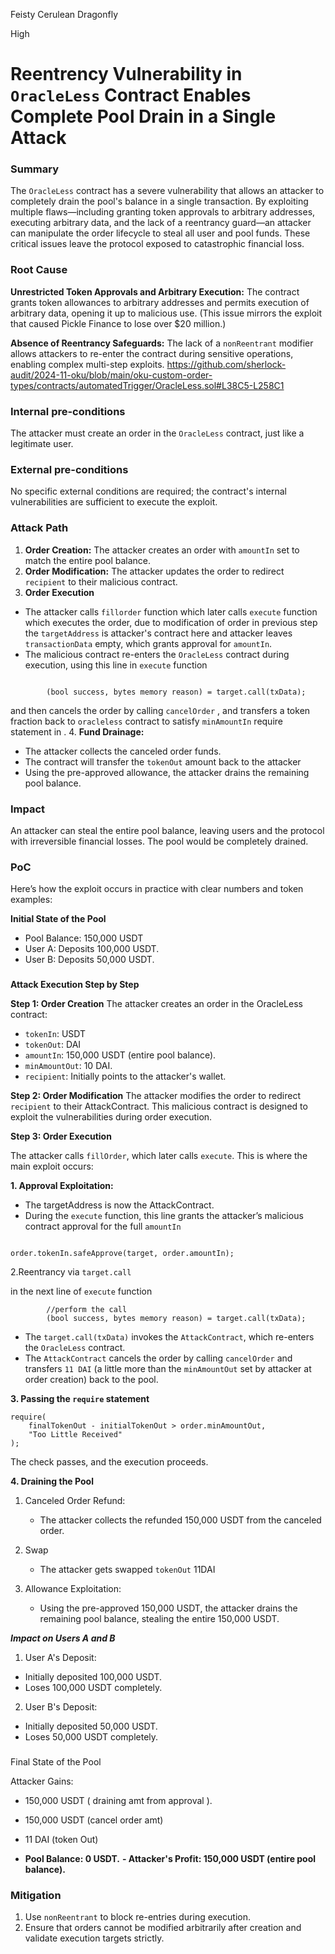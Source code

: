 Feisty Cerulean Dragonfly

High

# Reentrency Vulnerability in `OracleLess` Contract Enables Complete Pool Drain in a Single Attack

### Summary

The `OracleLess` contract has a severe vulnerability that allows an attacker to completely drain the pool's balance in a single transaction. By exploiting multiple flaws—including granting token approvals to arbitrary addresses, executing arbitrary data, and the lack of a reentrancy guard—an attacker can manipulate the order lifecycle to steal all user and pool funds. These critical issues leave the protocol exposed to catastrophic financial loss.

### Root Cause

**Unrestricted Token Approvals and Arbitrary Execution:**
The contract grants token allowances to arbitrary addresses and permits execution of arbitrary data, opening it up to malicious use. (This issue mirrors the exploit that caused Pickle Finance to lose over $20 million.)

**Absence of Reentrancy Safeguards:**
The lack of a `nonReentrant` modifier allows attackers to re-enter the contract during sensitive operations, enabling complex multi-step exploits.
https://github.com/sherlock-audit/2024-11-oku/blob/main/oku-custom-order-types/contracts/automatedTrigger/OracleLess.sol#L38C5-L258C1


### Internal pre-conditions

The attacker must create an order in the `OracleLess` contract, just like a legitimate user.

### External pre-conditions

No specific external conditions are required; the contract's internal vulnerabilities are sufficient to execute the exploit.

### Attack Path

1. **Order Creation:** The attacker creates an order with `amountIn` set to match the entire pool balance.
2. **Order Modification:** The attacker updates the order to redirect `recipient` to their malicious contract.
3. **Order Execution**

-  The attacker calls `fillorder` function which later calls `execute` function which executes the order, due to modification of order in previous step the `targetAddress` is attacker's contract here and  attacker leaves `transactionData` empty, which grants approval for `amountIn`.
- The malicious contract re-enters the `OracleLess` contract during execution, using this line in `execute`  function
```solidity  

        (bool success, bytes memory reason) = target.call(txData);  
```
 and then cancels the order by calling `cancelOrder` , and transfers a token fraction  back to `oracleless` contract to satisfy `minAmountIn` require statement in .
4. **Fund Drainage:**

-  The attacker collects the canceled order funds.
- The contract will transfer the `tokenOut` amount back to the attacker
-  Using the pre-approved allowance, the attacker drains the remaining pool balance.

### Impact

An attacker can steal the entire pool balance, leaving users and the protocol with irreversible financial losses. The pool would be completely drained. 

### PoC

Here’s how the exploit occurs in practice with clear numbers and token examples:

**Initial State of the Pool**

- Pool Balance: 150,000 USDT
- User A: Deposits 100,000 USDT.
- User B: Deposits 50,000 USDT.
### 
**Attack Execution Step by Step**

**Step 1: Order Creation**
The attacker creates an order in the OracleLess contract:

- `tokenIn`: USDT
- `tokenOut`: DAI
- `amountIn`: 150,000 USDT (entire pool balance).
- `minAmountOut`: 10 DAI.
- `recipient`: Initially points to the attacker's wallet.

**Step 2: Order Modification**
The attacker modifies the order to redirect `recipient` to their AttackContract. This malicious contract is designed to exploit the vulnerabilities during order execution.

**Step 3: Order Execution**

The attacker calls `fillOrder`, which later calls `execute`. This is where the main exploit occurs:

**1. Approval Exploitation:**

- The targetAddress is now the AttackContract.
- During the `execute` function, this line grants the attacker’s malicious contract approval for the full `amountIn`

```solidity

order.tokenIn.safeApprove(target, order.amountIn);

```
2.Reentrancy via `target.call`

in the next line of `execute` function 
```solidity
        //perform the call
        (bool success, bytes memory reason) = target.call(txData);
```

- The `target.call(txData)` invokes the `AttackContract`, which re-enters the `OracleLess` contract.
- The `AttackContract` cancels the order by calling `cancelOrder` and transfers `11 DAI` (a little more than the `minAmountOut` set by attacker at order creation) back to the pool.

**3. Passing the `require` statement**
```solidity
require(
    finalTokenOut - initialTokenOut > order.minAmountOut,
    "Too Little Received"
);

```
The check passes, and the execution proceeds.


**4. Draining the Pool**

   1. Canceled Order Refund:

        - The attacker collects the refunded 150,000 USDT from the canceled order.

   2. Swap

        - The attacker gets swapped `tokenOut` 11DAI

   3. Allowance Exploitation:

         - Using the pre-approved 150,000 USDT, the attacker drains the remaining pool balance, stealing the entire 150,000 USDT.

**_Impact on Users A and B_**

1. User A's Deposit:

- Initially deposited 100,000 USDT.
- Loses 100,000 USDT completely.

2. User B's Deposit:

- Initially deposited 50,000 USDT.
- Loses 50,000 USDT completely.
### 
Final State of the Pool

Attacker Gains:

- 150,000 USDT ( draining amt from approval ).
- 150,000 USDT (cancel order amt)
- 11 DAI (token Out)

- **Pool Balance: 0 USDT.**
**- Attacker's Profit: 150,000 USDT (entire pool balance).**

### Mitigation

1. Use `nonReentrant` to block re-entries during execution.
2. Ensure that orders cannot be modified arbitrarily after creation and validate execution targets strictly.


